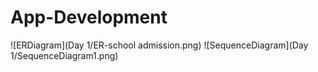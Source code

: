 # App-Development
![ERDiagram](Day 1/ER-school admission.png)
![SequenceDiagram](Day 1/SequenceDiagram1.png)
